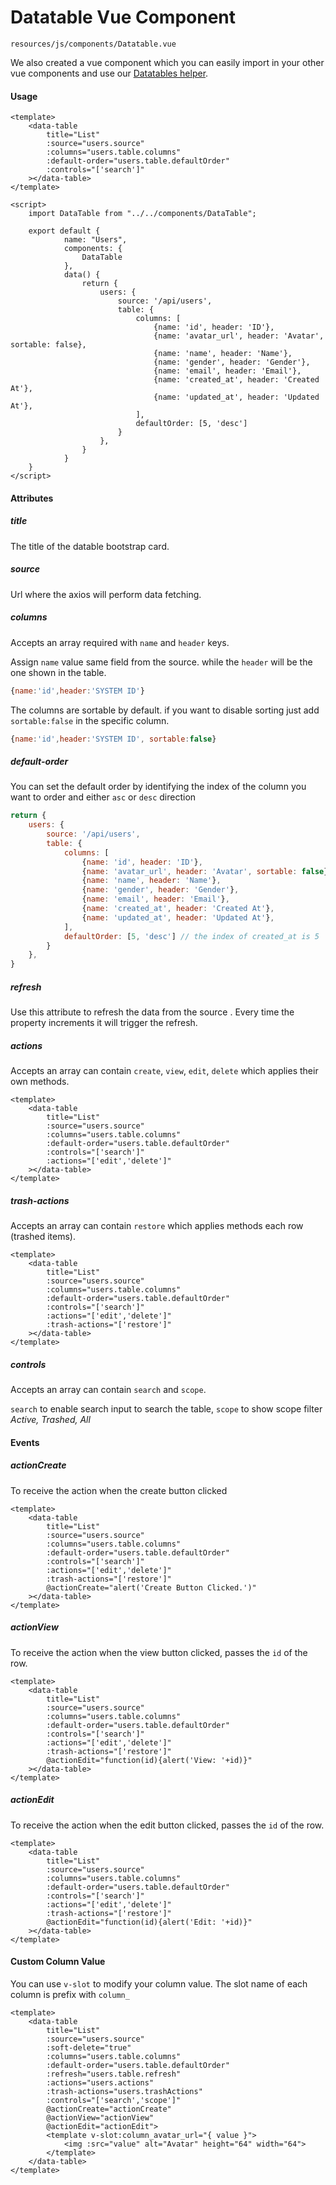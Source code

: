 # Datatable Vue Component

`resources/js/components/Datatable.vue`

We also created a vue component which you can easily import in your other vue components and use our [Datatables helper](datatables-helper.md).

#### Usage
```vue
<template>
    <data-table
        title="List"
        :source="users.source"
        :columns="users.table.columns"
        :default-order="users.table.defaultOrder"
        :controls="['search']"
    ></data-table>
</template>

<script>
    import DataTable from "../../components/DataTable";
    
    export default {
            name: "Users",
            components: {
                DataTable
            },
            data() {
                return {
                    users: {
                        source: '/api/users',
                        table: {
                            columns: [
                                {name: 'id', header: 'ID'},
                                {name: 'avatar_url', header: 'Avatar', sortable: false},
                                {name: 'name', header: 'Name'},
                                {name: 'gender', header: 'Gender'},
                                {name: 'email', header: 'Email'},
                                {name: 'created_at', header: 'Created At'},
                                {name: 'updated_at', header: 'Updated At'},
                            ],
                            defaultOrder: [5, 'desc']
                        }
                    },
                }
            }       
    }
</script>
```

#### Attributes

##### title
The title of the datable bootstrap card.

##### source
Url where the axios will perform data fetching.

##### columns

Accepts an array required with `name` and `header` keys.

Assign `name` value same field from the source. while the `header` will be the one shown in the table. 

```javascript
{name:'id',header:'SYSTEM ID'}
```

The columns are sortable by default. if you want to disable sorting just add `sortable:false` in the specific column.
```javascript
{name:'id',header:'SYSTEM ID', sortable:false}
```

##### default-order

You can set the default order by identifying the index of the column you want to order and either `asc` or `desc` direction
```javascript
return {
    users: {
        source: '/api/users',
        table: {
            columns: [
                {name: 'id', header: 'ID'},
                {name: 'avatar_url', header: 'Avatar', sortable: false},
                {name: 'name', header: 'Name'},
                {name: 'gender', header: 'Gender'},
                {name: 'email', header: 'Email'},
                {name: 'created_at', header: 'Created At'},
                {name: 'updated_at', header: 'Updated At'},
            ],
            defaultOrder: [5, 'desc'] // the index of created_at is 5
        }
    },
}
``` 

##### refresh

Use this attribute to refresh the data from the source . Every time the property increments it will trigger the refresh.
 
 
##### actions

Accepts an array can contain `create`, `view`, `edit`, `delete` which applies their own methods.

```vue
<template>
    <data-table
        title="List"
        :source="users.source"
        :columns="users.table.columns"
        :default-order="users.table.defaultOrder"
        :controls="['search']"
        :actions="['edit','delete']"
    ></data-table>
</template>
```

##### trash-actions

Accepts an array can contain `restore` which applies methods each row (trashed items).

```vue
<template>
    <data-table
        title="List"
        :source="users.source"
        :columns="users.table.columns"
        :default-order="users.table.defaultOrder"
        :controls="['search']"
        :actions="['edit','delete']"
        :trash-actions="['restore']"
    ></data-table>
</template>
```

##### controls

Accepts an array can contain `search` and `scope`.

`search` to enable search input to search the table, `scope` to show scope filter *Active, Trashed, All*

#### Events

##### actionCreate

To receive the action when the create button clicked

```vue
<template>
    <data-table
        title="List"
        :source="users.source"
        :columns="users.table.columns"
        :default-order="users.table.defaultOrder"
        :controls="['search']"
        :actions="['edit','delete']"
        :trash-actions="['restore']"
        @actionCreate="alert('Create Button Clicked.')"             
    ></data-table>
</template>
```



##### actionView


To receive the action when the view button clicked, passes the `id` of the row.

```vue
<template>
    <data-table
        title="List"
        :source="users.source"
        :columns="users.table.columns"
        :default-order="users.table.defaultOrder"
        :controls="['search']"
        :actions="['edit','delete']"
        :trash-actions="['restore']"
        @actionEdit="function(id){alert('View: '+id)}"             
    ></data-table>
</template>
```

##### actionEdit


To receive the action when the edit button clicked, passes the `id` of the row.

```vue
<template>
    <data-table
        title="List"
        :source="users.source"
        :columns="users.table.columns"
        :default-order="users.table.defaultOrder"
        :controls="['search']"
        :actions="['edit','delete']"
        :trash-actions="['restore']"
        @actionEdit="function(id){alert('Edit: '+id)}"             
    ></data-table>
</template>
```

#### Custom Column Value

You can use `v-slot` to modify your column value. The slot name of each column is prefix with `column_`

```vue
<template>
    <data-table
        title="List"
        :source="users.source"
        :soft-delete="true"
        :columns="users.table.columns"
        :default-order="users.table.defaultOrder"
        :refresh="users.table.refresh"
        :actions="users.actions"
        :trash-actions="users.trashActions"
        :controls="['search','scope']"
        @actionCreate="actionCreate"
        @actionView="actionView"
        @actionEdit="actionEdit">
        <template v-slot:column_avatar_url="{ value }">
            <img :src="value" alt="Avatar" height="64" width="64">
        </template>
    </data-table>
</template>
```